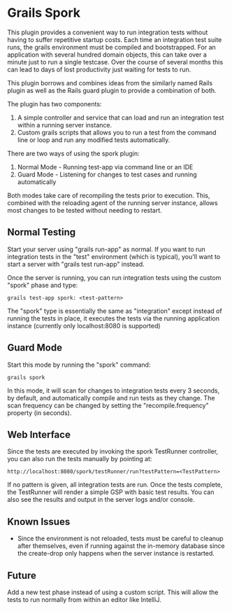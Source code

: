 Grails Spork
=======================
This plugin provides a convenient way to run integration tests without having to suffer repetitive startup costs. Each time an
integration test suite runs, the grails environment must be compiled and bootstrapped. For an application with several hundred domain objects, this
can take over a minute just to run a single testcase. Over the course of several months this can lead to days of lost productivity just waiting
for tests to run. 

This plugin borrows and combines ideas from the similarly named Rails plugin as well as the Rails guard plugin to provide a combination of both.

The plugin has two components:

1. A simple controller and service that can load and run an integration test within a running server instance.
2. Custom grails scripts that allows you to run a test from the command line or loop and run any modified tests automatically.

There are two ways of using the spork plugin:

1. Normal Mode - Running test-app via command line or an IDE
2. Guard Mode - Listening for changes to test cases and running automatically

Both modes take care of recompiling the tests prior to execution. This, combined with the reloading agent of the running server instance, allows most
changes to be tested without needing to restart.

Normal Testing
--------------
Start your server using "grails run-app" as normal. If you want to run integration tests in the "test" environment (which is typical), you'll want 
to start a server with "grails test run-app" instead.

Once the server is running, you can run integration tests using the custom "spork" phase and type:

    grails test-app spork: <test-pattern>

The "spork" type is essentially the same as "integration" except instead of running the tests in place, it executes the tests via the running
application instance (currently only localhost:8080 is supported)

Guard Mode
----------
Start this mode by running the "spork" command:

    grails spork

In this mode, it will scan for changes to integration tests every 3 seconds, by default, and automatically compile and run tests as they change.
The scan frequency can be changed by setting the "recompile.frequency" property (in seconds).

Web Interface
-------------
Since the tests are executed by invoking the spork TestRunner controller, you can also run the tests manually by pointing at:

    http://localhost:8080/spork/testRunner/run?testPattern=<TestPattern>

If no pattern is given, all integration tests are run. Once the tests complete, the TestRunner will render a simple GSP with basic test results.
You can also see the results and output in the server logs and/or console.

Known Issues
------------
* Since the environment is not reloaded, tests must be careful to cleanup after themselves, even if running against the in-memory database since the create-drop
only happens when the server instance is restarted.

Future
----
Add a new test phase instead of using a custom script. This will allow the tests to run normally from within an editor like IntelliJ.
